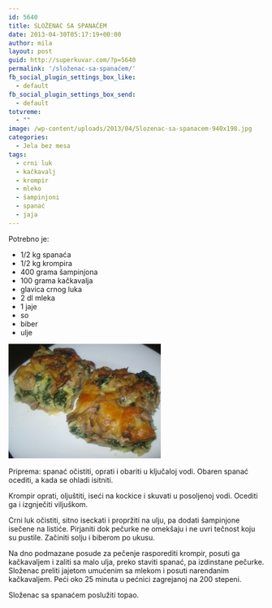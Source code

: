 ```yaml
---
id: 5640
title: SLOŽENAC SA SPANAĆEM
date: 2013-04-30T05:17:19+00:00
author: mila
layout: post
guid: http://superkuvar.com/?p=5640
permalink: '/složenac-sa-spanaćem/'
fb_social_plugin_settings_box_like:
  - default
fb_social_plugin_settings_box_send:
  - default
totvreme:
  - ""
image: /wp-content/uploads/2013/04/Slozenac-sa-spanacem-940x198.jpg
categories:
  - Jela bez mesa
tags:
  - crni luk
  - kačkavalj
  - krompir
  - mleko
  - šampinjoni
  - spanać
  - jaja
---
```

Potrebno je:

  * 1/2 kg spanaća
  * 1/2 kg krompira
  * 400 grama šampinjona
  * 100 grama kačkavalja
  * glavica crnog luka
  * 2 dl mleka
  * 1 jaje
  * so
  * biber
  * ulje

<img class="alignnone size-medium wp-image-5641" src="/wp-content/uploads/2013/04/Slozenac-sa-spanacem-300x225.jpg" alt="Slozenac sa spanacem" width="300" height="225" /> 

Priprema: spanać očistiti, oprati i obariti u ključaloj vodi. Obaren spanać ocediti, a kada se ohladi isitniti.

Krompir oprati, oljuštiti, iseći na kockice i skuvati u posoljenoj vodi. Ocediti ga i izgnječiti viljuškom.

Crni luk očistiti, sitno iseckati i propržiti na ulju, pa dodati šampinjone isečene na listiće. Pirjaniti dok pečurke ne omekšaju i ne uvri tečnost koju su pustile. Začiniti solju i biberom po ukusu.

Na dno podmazane posude za pečenje rasporediti krompir, posuti ga kačkavaljem i zaliti sa malo ulja, preko staviti spanać, pa izdinstane pečurke. Složenac preliti jajetom umućenim sa mlekom i posuti narendanim kačkavaljem. Peći oko 25 minuta u pećnici zagrejanoj na 200 stepeni.

Složenac sa spanaćem poslužiti topao.